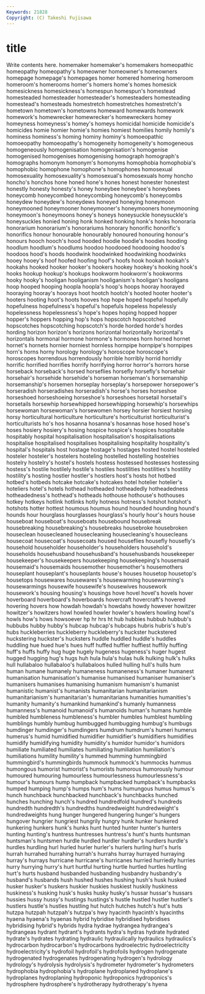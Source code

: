 ```yaml
---
Keywords: 21828 
Copyright: (C) Takeshi Fujisawa
---
```


# title

Write contents here.
homemaker homemaker's homemakers homeopathic homeopathy homeopathy's homeowner
homeowner's homeowners homepage homepage's homepages homer homered homering homeroom homeroom's
homerooms homer's homers home's homes homesick homesickness homesickness's homespun homespun's
homestead homesteaded homesteader homesteader's homesteaders homesteading homestead's homesteads homestretch homestretches
homestretch's hometown hometown's hometowns homeward homewards homework homework's homewrecker homewrecker's
homewreckers homey homeyness homeyness's homey's homeys homicidal homicide homicide's homicides
homie homier homie's homies homiest homilies homily homily's hominess hominess's
homing hominy hominy's homoeopathic homoeopathy homoeopathy's homogeneity homogeneity's homogeneous homogeneously
homogenisation homogenisation's homogenise homogenised homogenises homogenising homograph homograph's homographs homonym
homonym's homonyms homophobia homophobia's homophobic homophone homophone's homophones homosexual homosexuality
homosexuality's homosexual's homosexuals homy honcho honcho's honchos hone honed hone's
hones honest honester honestest honestly honesty honesty's honey honeybee honeybee's
honeybees honeycomb honeycombed honeycombing honeycomb's honeycombs honeydew honeydew's honeydews honeyed
honeying honeymoon honeymooned honeymooner honeymooner's honeymooners honeymooning honeymoon's honeymoons honey's
honeys honeysuckle honeysuckle's honeysuckles honied honing honk honked honking honk's
honks honoraria honorarium honorarium's honorariums honorary honorific honorific's honorifics honour
honourable honourably honoured honouring honour's honours hooch hooch's hood hooded
hoodie hoodie's hoodies hooding hoodlum hoodlum's hoodlums hoodoo hoodooed hoodooing
hoodoo's hoodoos hood's hoods hoodwink hoodwinked hoodwinking hoodwinks hooey hooey's
hoof hoofed hoofing hoof's hoofs hook hookah hookah's hookahs hooked
hooker hooker's hookers hookey hookey's hooking hook's hooks hookup hookup's
hookups hookworm hookworm's hookworms hooky hooky's hooligan hooliganism hooliganism's hooligan's
hooligans hoop hooped hooping hoopla hoopla's hoop's hoops hooray hoorayed
hooraying hooray's hoorays hoot hootch hootch's hooted hooter hooter's hooters
hooting hoot's hoots hooves hop hope hoped hopeful hopefully hopefulness
hopefulness's hopeful's hopefuls hopeless hopelessly hopelessness hopelessness's hope's hopes hoping
hopped hopper hopper's hoppers hopping hop's hops hopscotch hopscotched hopscotches
hopscotching hopscotch's horde horded horde's hordes hording horizon horizon's horizons
horizontal horizontally horizontal's horizontals hormonal hormone hormone's hormones horn horned
hornet hornet's hornets hornier horniest hornless hornpipe hornpipe's hornpipes horn's
horns horny horology horology's horoscope horoscope's horoscopes horrendous horrendously horrible
horribly horrid horridly horrific horrified horrifies horrify horrifying horror horror's
horrors horse horseback horseback's horsed horseflies horsefly horsefly's horsehair horsehair's
horsehide horsehide's horseman horseman's horsemanship horsemanship's horsemen horseplay horseplay's horsepower
horsepower's horseradish horseradishes horseradish's horse's horses horseshoe horseshoed horseshoeing horseshoe's
horseshoes horsetail horsetail's horsetails horsewhip horsewhipped horsewhipping horsewhip's horsewhips horsewoman
horsewoman's horsewomen horsey horsier horsiest horsing horsy horticultural horticulture horticulture's
horticulturist horticulturist's horticulturists ho's hos hosanna hosanna's hosannas hose hosed
hose's hoses hosiery hosiery's hosing hospice hospice's hospices hospitable hospitably
hospital hospitalisation hospitalisation's hospitalisations hospitalise hospitalised hospitalises hospitalising hospitality hospitality's
hospital's hospitals host hostage hostage's hostages hosted hostel hosteled hosteler
hosteler's hostelers hosteling hostelled hostelling hostelries hostelry hostelry's hostel's hostels
hostess hostessed hostesses hostessing hostess's hostile hostilely hostile's hostiles hostilities
hostilities's hostility hostility's hosting hostler hostler's hostlers host's hosts hot
hotbed hotbed's hotbeds hotcake hotcake's hotcakes hotel hotelier hotelier's hoteliers
hotel's hotels hothead hotheaded hotheadedly hotheadedness hotheadedness's hothead's hotheads hothouse
hothouse's hothouses hotkey hotkeys hotlink hotlinks hotly hotness hotness's hotshot
hotshot's hotshots hotter hottest houmous houmus hound hounded hounding hound's
hounds hour hourglass hourglasses hourglass's hourly hour's hours house houseboat
houseboat's houseboats housebound housebreak housebreaking housebreaking's housebreaks housebroke housebroken houseclean
housecleaned housecleaning housecleaning's housecleans housecoat housecoat's housecoats housed houseflies housefly
housefly's household householder householder's householders household's households househusband househusband's househusbands
housekeeper housekeeper's housekeepers housekeeping housekeeping's housemaid housemaid's housemaids housemother housemother's
housemothers houseplant houseplant's houseplants house's houses housetop housetop's housetops housewares
housewares's housewarming housewarming's housewarmings housewife housewife's housewives housework housework's housing
housing's housings hove hovel hovel's hovels hover hoverboard hoverboard's hoverboards
hovercraft hovercraft's hovered hovering hovers how howdah howdah's howdahs howdy
however howitzer howitzer's howitzers howl howled howler howler's howlers howling
howl's howls how's hows howsoever hp hr hrs ht hub
hubbies hubbub hubbub's hubbubs hubby hubby's hubcap hubcap's hubcaps hubris
hubris's hub's hubs huckleberries huckleberry huckleberry's huckster huckstered huckstering huckster's
hucksters huddle huddled huddle's huddles huddling hue hued hue's hues
huff huffed huffier huffiest huffily huffing huff's huffs huffy hug
huge hugely hugeness hugeness's huger hugest hugged hugging hug's hugs
huh hula hula's hulas hulk hulking hulk's hulks hull hullabaloo
hullabaloo's hullabaloos hulled hulling hull's hulls hum human humane humanely
humaneness humaneness's humaner humanest humanisation humanisation's humanise humanised humaniser humaniser's
humanisers humanises humanising humanism humanism's humanist humanistic humanist's humanists humanitarian
humanitarianism humanitarianism's humanitarian's humanitarians humanities humanities's humanity humanity's humankind humankind's
humanly humanness humanness's humanoid humanoid's humanoids human's humans humble humbled
humbleness humbleness's humbler humbles humblest humbling humblings humbly humbug humbugged
humbugging humbug's humbugs humdinger humdinger's humdingers humdrum humdrum's humeri humerus
humerus's humid humidified humidifier humidifier's humidifiers humidifies humidify humidifying humidity
humidity's humidor humidor's humidors humiliate humiliated humiliates humiliating humiliation humiliation's
humiliations humility humility's hummed humming hummingbird hummingbird's hummingbirds hummock hummock's
hummocks hummus humongous humorist humorist's humorists humorous humorously humour humoured
humouring humourless humourlessness humourlessness's humour's humours hump humpback humpbacked humpback's
humpbacks humped humping hump's humps hum's hums humungous humus humus's
hunch hunchback hunchbacked hunchback's hunchbacks hunched hunches hunching hunch's hundred
hundredfold hundred's hundreds hundredth hundredth's hundredths hundredweight hundredweight's hundredweights hung
hunger hungered hungering hunger's hungers hungover hungrier hungriest hungrily hungry
hunk hunker hunkered hunkering hunkers hunk's hunks hunt hunted hunter
hunter's hunters hunting hunting's huntress huntresses huntress's hunt's hunts huntsman
huntsman's huntsmen hurdle hurdled hurdler hurdler's hurdlers hurdle's hurdles hurdling
hurl hurled hurler hurler's hurlers hurling hurl's hurls hurrah hurrahed
hurrahing hurrah's hurrahs hurray hurrayed hurraying hurray's hurrays hurricane hurricane's
hurricanes hurried hurriedly hurries hurry hurrying hurry's hurt hurtful hurting
hurtle hurtled hurtles hurtling hurt's hurts husband husbanded husbanding husbandry
husbandry's husband's husbands hush hushed hushes hushing hush's husk husked
husker husker's huskers huskier huskies huskiest huskily huskiness huskiness's husking
husk's husks husky husky's hussar hussar's hussars hussies hussy hussy's
hustings hustings's hustle hustled hustler hustler's hustlers hustle's hustles hustling
hut hutch hutches hutch's hut's huts hutzpa hutzpah hutzpah's hutzpa's
hwy hyacinth hyacinth's hyacinths hyaena hyaena's hyaenas hybrid hybridise hybridised
hybridises hybridising hybrid's hybrids hydra hydrae hydrangea hydrangea's hydrangeas hydrant
hydrant's hydrants hydra's hydras hydrate hydrated hydrate's hydrates hydrating hydraulic
hydraulically hydraulics hydraulics's hydrocarbon hydrocarbon's hydrocarbons hydroelectric hydroelectricity hydroelectricity's hydrofoil
hydrofoil's hydrofoils hydrogen hydrogenate hydrogenated hydrogenates hydrogenating hydrogen's hydrology hydrology's
hydrolysis hydrolysis's hydrometer hydrometer's hydrometers hydrophobia hydrophobia's hydroplane hydroplaned hydroplane's
hydroplanes hydroplaning hydroponic hydroponics hydroponics's hydrosphere hydrosphere's hydrotherapy hydrotherapy's hyena
